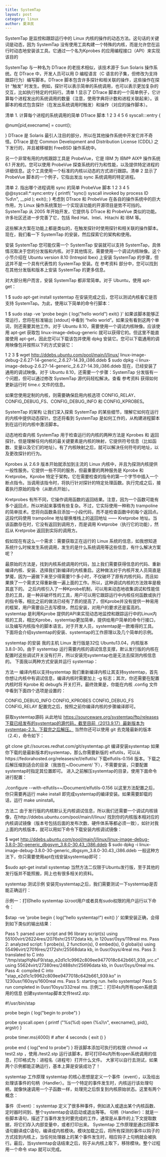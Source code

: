 ```yaml
---
title: SystemTap
layout: post
category: linux
author: 夏泽民
---
```

SystemTap 是监控和跟踪运行中的 Linux 内核的操作的动态方法。这句话的关键词是动态，因为 SystemTap 没有使用工具构建一个特殊的内核，而是允许您在运行时动态地安装该工具。它通过一个名为Kprobes 的应用编程接口（API）来实现该目的
<!-- more -->
SystemTap 与一种名为 DTrace 的老技术相似，该技术源于 Sun Solaris 操作系统。在 DTrace 中，开发人员可以用 D 编程语言（C 语言的子集，但修改为支持跟踪行为）编写脚本。DTrace 脚本包含许多探针和相关联的操作，这些操作在探针 “触发” 时发生。例如，探针可以表示简单的系统调用，也可以表示更加复杂的交互，比如执行特定的代码行。清单 1 显示了 DTrace 脚本的一个简单例子，它计算每个进程发出的系统调用的数量（注意，使用字典将计数和进程关联起来）。该脚本的格式包含探针（在发出系统调用时触发）和操作（对应的操作脚本）。

清单 1. 计算每个进程的系统调用的简单 DTrace 脚本
1
2
3
4
5
6
syscall:::entry 
{ 
 
  @num[pid,execname] = count(); 
 
}
DTrace 是 Solaris 最引人注目的部分，所以在其他操作系统中开发它并不奇怪。DTrace 是在 Common Development and Distribution License (CDDL) 之下发行的，并且被移植到 FreeBSD 操作系统中。

另一个非常有用的内核跟踪工具是 ProbeVue，它是 IBM 为 IBM® AIX® 操作系统 6.1 开发的。您可以使用 ProbeVue 探查系统的行为和性能，以及提供特定进程的详细信息。这个工具使用一个标准的内核以动态的方式进行跟踪。清单 2 显示了 ProbeVue 脚本的一个例子，它指出发出 sync 系统调用的特定进程。

清单 2. 指出哪个进程调用 sync 的简单 ProbeVue 脚本
1
2
3
4
5
@@syscall:*:sync:entry
{
  printf( "sync() syscall invoked by process ID %d\n", __pid );
  exit();
}
考虑到 DTrace 和 ProbeVue 在各自的操作系统中的巨大作用，为 Linux 操作系统策划一个实现该功能的开源项目是势不可挡的。SystemTap 从 2005 年开始开发，它提供与 DTrace 和 ProbeVue 类似的功能。许多社区还进一步完善了它，包括 Red Hat、Intel、Hitachi 和 IBM 等。

这些解决方案在功能上都是类似的，在触发探针时使用探针和相关联的操作脚本。现在，我们看一下 SystemTap 的安装，然后探索它的架构和使用。

安装 SystemTap
您可能仅需一个 SystemTap 安装就可以支持 SystemTap，具体情况取决于您的分发版和内核。对于其他情况，需要使用一个调试内核映像。这个小节介绍在 Ubuntu version 8.10 (Intrepid Ibex) 上安装 SystemTap 的步骤，但这并不是一个具有代表性的 SystemTap 安装。在 参考资料 部分中，您可以找到在其他分发版和版本上安装 SystemTap 的更多信息。

对大部分用户而言，安装 SystemTap 都非常简单。对于 Ubuntu，使用 apt-get：

1
$ sudo apt-get install systemtap
在安装完成之后，您可以测试内核看它是否支持 SystemTap。为此，使用以下简单的命令行脚本：

1
$ sudo stap -ve 'probe begin { log("hello world") exit() }'
如果该脚本能够正常运行，您将在标准输出 [stdout] 中看到 “hello world”。如果没有看到这两个单词，则还需要其他工作。对于 Ubuntu 8.10，需要使用一个调试内核映像。应该使用 apt-get 获取包 linux-image-debug-generic 就可以获得它的。但这里不能直接使用 apt-get，因此您可以下载该包并使用 dpkg 安装它。您可以下载通用的调用映像包并按照以下的方式安装它：

1
2
3
$ wget http://ddebs.ubuntu.com/pool/main/l/linux/
          linux-image-debug-2.6.27-14-generic_2.6.27-14.39_i386.ddeb
$ sudo dpkg -i linux-image-debug-2.6.27-14-generic_2.6.27-14.39_i386.ddeb
现在，已经安装了通用的调试映像。对于 Ubuntu 8.10，还需要一个步骤：SystemTap 分发版有一个问题，但可以通过修改 SystemTap 源代码轻松解决。查看 参考资料 获得如何更新运行时 time.c 文件的信息。

如果您使用定制的内核，则需要确保启用内核选项 CONFIG_RELAY、CONFIG_DEBUG_FS、CONFIG_DEBUG_INFO 和 CONFIG_KPROBES。

SystemTap 的架构
让我们深入探索 SystemTap 的某些细节，理解它如何在运行的内核中提供动态探针。您还将看到 SystemTap 是如何工作的，从构建进程脚本到在运行的内核中激活脚本。

动态地检查内核
SystemTap 用于检查运行的内核的两种方法是 Kprobes 和 返回探针。但是理解任何内核的最关键要素是内核的映射，它提供符号信息（比如函数、变量以及它们的地址）。有了内核映射之后，就可以解决任何符号的地址，以及更改探针的行为。

Kprobes 从 2.6.9 版本开始就添加到主流的 Linux 内核中，并且为探测内核提供一般性服务。它提供一些不同的服务，但最重要的两种服务是 Kprobe 和 Kretprobe。Kprobe 特定于架构，它在需要检查的指令的第一个字节中插入一个断点指令。当调用该指令时，将执行针对探针的特定处理函数。执行完成之后，接着执行原始的指令（从断点开始）。

Kretprobes 有所不同，它操作调用函数的返回结果。注意，因为一个函数可能有多个返回点，所以听起来事情有些复杂。不过，它实际使用一种称为 trampoline 的简单技术。您将向函数条目添加一小段代码，而不是检查函数中的每个返回点。这段代码使用 trampoline 地址替换堆栈上的返回地址 —— Kretprobe 地址。当该函数存在时，它没有返回到调用方，而是调用 Kretprobe（执行它的功能），然后从 Kretprobe 返回到实际的调用方。

假如现在有这么一个需求：需要获取正在运行的 Linux 系统的信息，如我想知道系统什么时候发生系统调用，发生的是什么系统调用等这些信息，有什么解决方案呢？

最原始的方法是，找到内核系统调用的代码，加上我们需要获得信息的代码、重新编译内核、安装、选择我们新编译的内核重启。这种做法对于内核开发人员简直是梦魇，因为一遍做下来至少得需要1个多小时，不仅破坏了原有内核代码，而且如果换了一个需求又得重新做一遍上面的工作。所以，这种调试内核的方法效率是极其底下的。
之后内核引入了一种Kprobe机制，可以用来动态地收集调试和性能信息的工具，是一种非破坏性的工具，用户可以用它跟踪运行中内核任何函数或执行的指令等。相比之前的做法已经有了质的提高了，但Kprobe并没有提供一种易用的框架，用户需要自己去写模块，然后安装，对用户的要求还是蛮高的。
systemtap 是利用Kprobe 提供的API来实现动态地监控和跟踪运行中的Linux内核的工具，相比Kprobe，systemtap更加简单，提供给用户简单的命令行接口，以及编写内核指令的脚本语言。对于开发人员，systemtap是一款难得的工具。
下面将会介绍systemtap的安装、systemtap的工作原理以及几个简单的示例。

systemtap 的安装
我的主机 Linux 发行版是32位 Ubuntu13.04，内核版本 3.8.0-30。由于 systemtap 运行需要内核的调试信息支撑，默认发行版的内核在配置时这些调试开关没有打开，所以安装完systemtap也是无法去探测内核信息的。 下面我以两种方式安装并运行 systemtap：

方法一
编译内核以支持systemtap 
我们重新编译内核让其支持systemtap，首先你想让内核中有调试信息，编译内核时需要加上 -g 标志；其次，你还需要在配置内核时将 Kprobe 和 debugfs 开关打开。最终效果是，你能在内核 .config 文件中看到下面四个选项是设置的：

  CONFIG_DEBUG_INFO
  CONFIG_KPROBES
  CONFIG_DEBUG_FS
  CONFIG_RELAY
配置完之后，按照之前你编译内核的步骤编译即可。

获取systemtap源码 
从此地址 https://sourceware.org/systemtap/ftp/releases下载已经发布的systemtap的源代码，截至目前（2013.9.17）最新版本为systemtap-2.3。下载完之后解压。 当然你还可以使用 git 去克隆最新的版本（2.4），命令如下：

  git clone git://sources.redhat.com/git/systemtap.git
编译安装systemtap 
如果你下载的是最新版本的systemtap，那么你需要新版的 elfutils，可以从https://fedorahosted.org/releases/e/l/elfutils/ 下载elfutils-0.156 版本。下载之后解压缩到适合的目录（我放在~/Document/ 下），不需要安装，只要配置systemtap时指定其位置即可。 进入之前解压systemtap的目录，使用下面命令进行配置：

   ./configure --with-elfutils=~/Document/elfutils-0.156
以这里方法配置之后，你只需要再运行 make install 即完成systemtap的编译安装。如果需要卸载的话，运行 make uninstall。

方法二
由于发行版的内核默认无内核调试信息，所以我们还需要一个调试内核镜像，在http://ddebs.ubuntu.com/pool/main/l/linux/ 找到你的内核版本相对应的内核调试镜像（版本号包括后面的发布次数、硬件体系等都必须一致），如针对我上面的内核版本，就可以用如下命令下载安装内核调试镜像：

$ wget http://ddebs.ubuntu.com/pool/main/l/linux/linux-image-debug-3.8.0-30-generic_dbgsym_3.8.0-30.43_i386.ddeb
$ sudo dpkg -i linux-image-debug-3.8.0-30-generic_dbgsym_3.8.0-30.43_i386.ddeb
一般这种方法下，你只需要使用apt在线安装systemtap即可：

$sudo apt-get install systemtap
当然方法二仅限于Ubuntu发行版，至于其他的发行版并不能照搬，网上也有很多相关的资料。

systemtap 测试示例
安装完systemtap之后，我们需要测试一下systemtap是否能正确运行：

示例一：打印hello systemtap
以root用户或者具有sudo权限的用户运行以下命令：

$stap -ve 'probe begin { log("hello systemtap!") exit() }'
如果安装正确，会得到如下类似的输出结果：

Pass 1: parsed user script and 96 library script(s) using 55100virt/26224res/2076shr/25172data kb, in 120usr/0sys/119real ms.
Pass 2: analyzed script: 1 probe(s), 2 function(s), 0 embed(s), 0 global(s) using 55496virt/27016res/2172shr/25568data kb, in 0usr/0sys/4real ms.
Pass 3: translated to C into "/tmp/stapYqNuF9/stap_e2d1c1c9962c809ee9477018c642b661_939_src.c" using 55624virt/27380res/2488shr/25696data kb, in 0usr/0sys/0real ms.
Pass 4: compiled C into "stap_e2d1c1c9962c809ee9477018c642b661_939.ko" in 1230usr/160sys/1600real ms.
Pass 5: starting run.
hello systemtap!
Pass 5: run completed in 0usr/10sys/332real ms.
示例二：打印4s内所有open系统调用的信息
创建systemtap脚本文件test2.stp:

#!/usr/bin/stap

probe begin 
{
    log("begin to probe")
}

probe syscall.open
{
    printf ("%s(%d) open (%s)\n", execname(), pid(), argstr)
}

probe timer.ms(4000) # after 4 seconds
{
    exit ()
}

probe end
{
    log("end to probe")
}
将该脚本添加可执行的权限 chmod +x test2.stp ，使用./test2.stp 运行该脚本，即可打印4s内所有open系统调用的信息，打印格式为：进程名（进程号）打开什么文件。 大家可以自行去测试，如果两个示例都能正确运行，基本上算是安装成功了！

systemtap 工作原理
systemtap 的核心思想是定义一个事件（event），以及给出处理该事件的句柄（Handler）。当一个特定的事件发生时，内核运行该处理句柄，就像快速调用一个子函数一样，处理完之后恢复到内核原始状态。这里有两个概念：

事件（Event）：systemtap 定义了很多种事件，例如进入或退出某个内核函数、定时器时间到、整个systemtap会话启动或退出等等。
句柄（Handler）：就是一些脚本语句，描述了当事件发生时要完成的工作，通常是从事件的上下文提取数据，将它们存入内部变量中，或者打印出来。
Systemtap 工作原理是通过将脚本语句翻译成C语句，编译成内核模块。模块加载之后，将所有探测的事件以钩子的方式挂到内核上，当任何处理器上的某个事件发生时，相应钩子上句柄就会被执行。最后，当systemtap会话结束之后，钩子从内核上取下，移除模块。整个过程用一个命令 stap 就可以完成。

